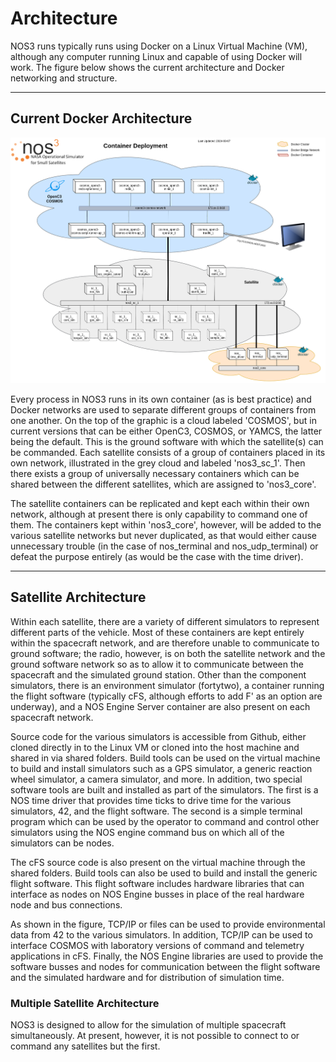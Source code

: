 # Architecture
NOS3 runs typically runs using Docker on a Linux Virtual Machine (VM), although any computer running Linux and capable of using Docker will work.  The figure below shows the current architecture and Docker networking and structure.

---
## **Current Docker Architecture**

![image](./_static/NOS3-Container-Deployment.png)

Every process in NOS3 runs in its own container (as is best practice) and Docker networks are used to separate different groups of containers from one another.  On the top of the graphic is a cloud labeled 'COSMOS', but in current versions that can be either OpenC3, COSMOS, or YAMCS, the latter being the default.  This is the ground software with which the satellite(s) can be commanded.  Each satellite consists of a group of containers placed in its own network, illustrated in the grey cloud and labeled 'nos3_sc_1'.  Then there exists a group of universally necessary containers which can be shared between the different satellites, which are assigned to 'nos3_core'.

The satellite containers can be replicated and kept each within their own network, although at present there is only capability to command one of them.  The containers kept within 'nos3_core', however, will be added to the various satellite networks but never duplicated, as that would either cause unnecessary trouble (in the case of nos_terminal and nos_udp_terminal) or defeat the purpose entirely (as would be the case with the time driver). 

---
## **Satellite Architecture**

Within each satellite, there are a variety of different simulators to represent different parts of the vehicle.  Most of these containers are kept entirely within the spacecraft network, and are therefore unable to communicate to ground software; the radio, however, is on both the satellite network and the ground software network so as to allow it to communicate between the spacecraft and the simulated ground station.  Other than the component simulators, there is an environment simulator (fortytwo), a container running the flight software (typically cFS, although efforts to add F' as an option are underway), and a NOS Engine Server container are also present on each spacecraft network. 

Source code for the various simulators is accessible from Github, either cloned directly in to the Linux VM or cloned into the host machine and shared in via shared folders.  Build tools can be used on the virtual machine to build and install simulators such as a GPS simulator, a generic reaction wheel simulator, a camera simulator, and more.  In addition, two special software tools are built and installed as part of the simulators.  The first is a NOS time driver that provides time ticks to drive time for the various simulators, 42, and the flight software.  The second is a simple terminal program which can be used by the operator to command and control other simulators using the NOS engine command bus on which all of the simulators can be nodes.

The cFS source code is also present on the virtual machine through the shared folders.  Build tools can also be used to build and install the generic flight software.  This flight software includes hardware libraries that can interface as nodes on NOS Engine busses in place of the real hardware node and bus connections.

As shown in the figure, TCP/IP or files can be used to provide environmental data from 42 to the various simulators. In addition, TCP/IP can be used to interface COSMOS with laboratory versions of command and telemetry applications in cFS. Finally, the NOS Engine libraries are used to provide the software busses and nodes for communication between the flight software and the simulated hardware and for distribution of simulation time.

### **Multiple Satellite Architecture**

NOS3 is designed to allow for the simulation of multiple spacecraft simultaneously.  At present, however, it is not possible to connect to or command any satellites but the first.
